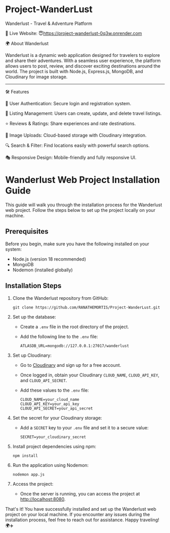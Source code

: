 # Project-WanderLust

Wanderlust - Travel & Adventure Platform

🚀 Live Website: 😇https://project-wanderlust-0q3w.onrender.com


🌍 About Wanderlust

Wanderlust is a dynamic web application designed for travelers to explore and share their adventures. With a seamless user experience, the platform allows users to post, review, and discover exciting destinations around the world. The project is built with Node.js, Express.js, MongoDB, and Cloudinary for image storage.
<hr>

🛠️ Features

📝 User Authentication: Secure login and registration system.

📍 Listing Management: Users can create, update, and delete travel listings.

⭐ Reviews & Ratings: Share experiences and rate destinations.

📸 Image Uploads: Cloud-based storage with Cloudinary integration.

🔍 Search & Filter: Find locations easily with powerful search options.

🎭 Responsive Design: Mobile-friendly and fully responsive UI.

# Wanderlust Web Project Installation Guide

This guide will walk you through the installation process for the Wanderlust web project. Follow the steps below to set up the project locally on your machine.

## Prerequisites

Before you begin, make sure you have the following installed on your system:

- Node.js (version 18 recommended)
- MongoDB
- Nodemon (installed globally)

## Installation Steps

1. Clone the Wanderlust repository from GitHub:

   ```
   git clone https://github.com/RANATHEMORTIS/Project-WanderLust.git
   ```

2. Set up the database:
   - Create a `.env` file in the root directory of the project.
   - Add the following line to the `.env` file:

     ```
     ATLASDB_URL=mongodb://127.0.0.1:27017/wanderlust
     ```

3. Set up Cloudinary:
   - Go to [Cloudinary](https://cloudinary.com/) and sign up for a free account.
   - Once logged in, obtain your Cloudinary `CLOUD_NAME`, `CLOUD_API_KEY`, and `CLOUD_API_SECRET`.
   - Add these values to the `.env` file:

     ```
     CLOUD_NAME=your_cloud_name
     CLOUD_API_KEY=your_api_key
     CLOUD_API_SECRET=your_api_secret
     ```

4. Set the secret for your Cloudinary storage:
   - Add a `SECRET` key to your `.env` file and set it to a secure value:

     ```
     SECRET=your_cloudinary_secret
     ```

5. Install project dependencies using npm:

   ```
   npm install
   ```

6. Run the application using Nodemon:

   ```
   nodemon app.js
   ```

7. Access the project:
   - Once the server is running, you can access the project at [http://localhost:8080](http://localhost:8080).

That's it! You have successfully installed and set up the Wanderlust web project on your local machine. If you encounter any issues during the installation process, feel free to reach out for assistance. Happy traveling! 🌍✈️

